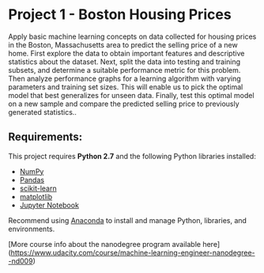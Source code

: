 # Project 1 - Boston Housing Prices

Apply basic machine learning concepts on data collected for housing prices in the Boston, Massachusetts area to predict the selling price of a new home. First explore the data to obtain important features and descriptive statistics about the dataset. Next, split the data into testing and training subsets, and determine a suitable performance metric for this problem. Then analyze performance graphs for a learning algorithm with varying parameters and training set sizes. This will enable us to pick the optimal model that best generalizes for unseen data. Finally, test this optimal model on a new sample and compare the predicted selling price to previously generated statistics..

## Requirements:
This project requires **Python 2.7** and the following Python libraries installed:

- [NumPy](http://www.numpy.org/)
- [Pandas](http://pandas.pydata.org)
- [scikit-learn](http://scikit-learn.org/stable/)
- [matplotlib](http://matplotlib.org/)
- [Jupyter Notebook](http://jupyter.readthedocs.io/en/latest/install.html)

Recommend using [Anaconda](https://www.continuum.io/why-anaconda) to install and manage Python, libraries, and environments.

[More course info about the nanodegree program available here]
(https://www.udacity.com/course/machine-learning-engineer-nanodegree--nd009)
